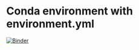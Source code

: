 # Conda environment with environment.yml

[![Binder](https://mybinder.org/badge_logo.svg)](https://mybinder.org/v2/gh/pitosalas/cosi166b-binder-examples.git/HEAD)

